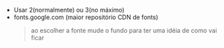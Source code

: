 - Usar 2(normalmente) ou 3(no máximo)
- fonts.google.com (maior repositório CDN de fonts)
    > ao escolher a fonte mude o fundo para ter uma idéia de como vai ficar